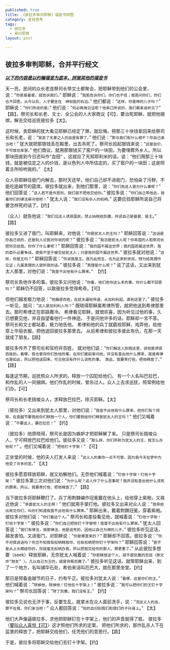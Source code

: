 ```yaml
---
published: true
title: 《彼拉多审问耶稣》福音书拼图
category: 圣经查考
tags:
  - 彼拉多
  - 审问耶稣
layout: post

---
```


## 彼拉多审判耶稣，合并平行经文

*<u>**以下的内容是以约翰福音为底本，拼接其他的福音书**</u>*

天一亮，民间的众长老连祭司长带文士都聚会，把耶稣带到他们的公会里，说：“`你若是基督，就告诉我们。`”  耶稣说：“`我若告诉你们，你们也不信；我若问你们，你们也不回答。从今以后，人子要坐在　神权能的右边。`”  他们都说：“`这样，你是神的儿子吗？`”  耶稣说：“`你们所说的是。`”  他们说：“`何必再用见证呢？他亲口所说的，我们都亲自听见了`”  【路】。祭司长和长老、文士、全公会的人大家商议【可】，要治死耶稣，就把他捆绑，解去交给巡抚彼拉多【太】。

这时候，卖耶稣的犹大看见耶稣已经定了罪，就后悔，把那三十块钱拿回来给祭司长和长老，说：“`我卖了无辜之人的血是有罪了。`” 他们说：“`那与我们有什么相干？你自己承当吧！`”  犹大就把那银钱丢在殿里，出去吊死了。祭司长拾起银钱来说：“`这是血价，不可放在库里。`”  他们商议，就用那银钱买了窑户的一块田，为要埋葬外乡人。所以那块田直到今日还叫作“血田” 。这就应了先知耶利米的话，说：“他们用那三十块钱，就是被估定之人的价钱，是以色列人中所估定的，买了窑户的一块田；这是照着主所吩咐我的。”  【太】

众人将耶稣往衙门内解去，那时天还早，他们自己却不进衙门，恐怕染了污秽，不能吃逾越节的筵席。彼拉多就出来，到他们那里，说：“`你们告这人是为什么事呢？`”  他们回答说：“`这人若不是作恶的，我们就不把他交给你。`”  彼拉多说：“`你们自己带他去，按着你们的律法审问他吧！`”  犹太人说：“`我们没有杀人的权柄。`”  这要应验耶稣所说自己将要怎样死的话了。【约】

（众人）就告他说：“`我们见这人诱惑国民，禁止纳税给凯撒，并说自己是基督、是王`。”  【路】

彼拉多又进了衙门，叫耶稣来，对他说：“`你是犹太人的王吗？`”  耶稣回答说：“`这话是你自己说的，还是别人论我对你说的呢？`”  彼拉多说：“`我岂是犹太人呢？你本国的人和祭司长把你交给我。你作了什么事呢？`”  耶稣回答说：“`我的国不属这世界；我的国若属这世界，我的臣仆必要争战，使我不至于被交给犹太人；只是我的国不属这世界。`”  彼拉多就对他说：“`这样，你是王吗？`” 耶稣回答说：“`你说我是王。我为此而生，也为此来到世间，特为给真理作见证；凡属真理的人就听我的话。`” 彼拉多说：“`真理是什么呢？`”  说了这话，又出来到犹太人那里，对他们说：“`我查不出他有什么罪来。” `【约】

祭司长告他许多的事。彼拉多又问他说：“`你看，他们告你这么多的事，你什么都不回答吗？`”   耶稣仍不回答，以致彼拉多觉得希奇。【可】

但他们越发极力地说：“`他煽惑百姓，在犹太遍地传道，从加利利起，直到这里了。`”  彼拉多一听见，就问：“`这人是加利利人吗？`”  既晓得耶稣属希律所管，就把他送到希律那里去。那时希律正在耶路撒冷。 希律看见耶稣，就很欢喜，因为听见过他的事，久已想要见他，并且指望看他行一件神迹。 于是问他许多的话，耶稣却一言不答。 祭司长和文士都站着，极力地告他。 希律和他的兵丁就藐视耶稣，戏弄他，给他穿上华丽衣服，把他送回彼拉多那里去。 从前希律和彼拉多彼此有仇，在那一天就成了朋友。【路】

彼拉多传齐了祭司长和官府并百姓， 就对他们说：“`你们解这人到我这里，说他是诱惑百姓的。看哪，我也曾将你们告他的事，在你们面前审问他，并没有查出他什么罪来，就是希律也是如此，所以把他送回来。可见他没有作什么该死的事。 故此，我要责打他，把他释放了。`” 【路】

每逢这节期，巡抚照众人所求的，释放一个囚犯给他们。 有一个人名叫巴拉巴，和作乱的人一同捆绑。他们作乱的时候，曾杀过人。众人上去求巡抚，照常例给他们办。【可】

祭司长和长老挑唆众人，求释放巴拉巴，除灭耶稣。【太】

（彼拉多）又出来到犹太人那里，对他们说：“`我查不出他有什么罪来。但你们有个规矩，在逾越节要我给你们释放一个人，你们要我给你们释放犹太人的王吗？`” 他们又喊着说：“`不要这人，要巴拉巴！`” 【约】

（彼拉多）他原晓得，祭司长是因为嫉妒才把耶稣解了来。 只是祭司长挑唆众人，宁可释放巴拉巴给他们。彼拉多又说：“`那么样，你们所称为犹太人的王，我怎么办他呢？`” 。他们又喊着说：“`把他钉十字架！`”  【可】

正坐堂的时候，他的夫人打发人来说：“`这义人的事你一点不可管，因为我今天在梦中为他受了许多的苦。`”  【太】

 彼拉多愿意释放耶稣，就又劝解他们。无奈他们喊着说：“`钉他十字架！钉他十字架！`”  彼拉多第三次对他们说：“`为什么呢？这人作了什么恶事呢？我并没有查出他什么该死的罪来。所以，我要责打他，把他释放了。`”  【路】

当下彼拉多将耶稣鞭打了。兵丁用荆棘编作冠冕戴在他头上，给他穿上紫袍，又挨近他说：“`恭喜犹太人的王啊！`”  他们就用手掌打他。彼拉多又出来对众人说：“`我带他出来见你们，叫你们知道我查不出他有什么罪来。`”  耶稣出来，戴着荆棘冠冕，穿着紫袍。彼拉多对他们说：“`你们看这个人。`”  祭司长和差役看见他，就喊着说：“`钉他十字架！钉他十字架！`” 彼拉多说：“`你们自己把他钉十字架吧！我查不出他有什么罪来。`”  犹太人回答说：“`我们有律法，按那律法，他是该死的，因他以自己为神的儿子。`”  彼拉多听见这话，越发害怕。又进衙门，对耶稣说：“`你是哪里来的？`”  耶稣却不回答。彼拉多说：“`你不对我说话吗？你岂不知我有权柄释放你，也有权柄把你钉十字架吗？`”  耶稣回答说：“`若不是从上头赐给你的，你就毫无权柄办我，所以把我交给你的那人，罪更重了。`”  从此彼拉多想要（seek）释放耶稣，无奈犹太人喊着说：“`你若释放这个人，就不是凯撒的忠臣（原文作“朋友” ）。凡以自己为王的，就是背叛凯撒了。`” 彼拉多听见这话，就带耶稣出来，到了一个地方，名叫铺华石处，希伯来话叫厄巴大，就在那里坐堂。【约】

那日是预备逾越节的日子，约有午正。彼拉多对犹太人说：“`看哪，这是你们的王。`” 他们喊着说：“`除掉他，除掉他！钉他在十字架上！`” 彼拉多说：“`我可以把你们的王钉十字架吗？`” 祭司长回答说：“`除了凯撒，我们没有王。`”  【约】

 彼拉多见说也无济于事，反要生乱，就拿水在众人面前洗手，说：“`流这义人的血，罪不在我，你们承当吧！`”  众人都回答说：“`他的血归到我们和我们的子孙身上`。”  【太】

他们大声催逼彼拉多，求他把耶稣钉在十字架上，他们的声音就得了胜。 彼拉多（<u>要叫众人喜悦【可】</u>）这才照他们所求的定案， 把他们所求的，那作乱杀人下在监里的释放了，把耶稣交给他们，任凭他们的意思行。【路】

于是，彼拉多将耶稣交给他们去钉十字架。【约】
